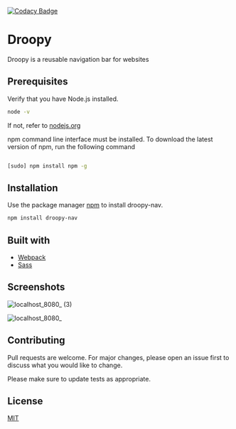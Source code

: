 [![Codacy Badge](https://api.codacy.com/project/badge/Grade/129bf0e0d7d74148b90f518a027c2b69)](https://app.codacy.com/manual/dhatGuy/droopy?utm_source=github.com&utm_medium=referral&utm_content=dhatGuy/droopy&utm_campaign=Badge_Grade_Dashboard)

# Droopy

Droopy is a reusable navigation bar for websites

## Prerequisites

Verify that you have Node.js installed.

```bash
node -v
```

If not, refer to [nodejs.org](https://nodejs.org)

npm command line interface must be installed.
To download the latest version of npm, run the following command

```bash

[sudo] npm install npm -g
```

## Installation

Use the package manager [npm](https://npmjs.com/) to install droopy-nav.

```bash
npm install droopy-nav
```

## Built with

- [Webpack](https://webpack.js.org)
- [Sass](https://sass-lang.com)

## Screenshots

![localhost_8080_ (3)](https://user-images.githubusercontent.com/51405947/82845586-1249aa00-9edd-11ea-9b69-7867720915c0.png)

![localhost_8080_](https://user-images.githubusercontent.com/51405947/82845686-69e81580-9edd-11ea-8236-db2fa9ab7cf7.png)

## Contributing

Pull requests are welcome. For major changes, please open an issue first to discuss what you would like to change.

Please make sure to update tests as appropriate.

## License

[MIT](https://github.com/dhatGuy/droopy/blob/master/LICENSE)
